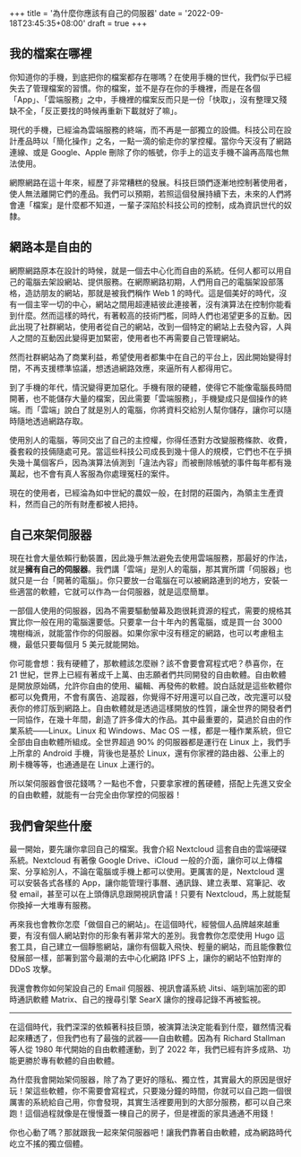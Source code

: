 +++
title = '為什麼你應該有自己的伺服器'
date = '2022-09-18T23:45:35+08:00'
draft = true
+++

## 我的檔案在哪裡

你知道你的手機，到底把你的檔案都存在哪嗎？在使用手機的世代，我們似乎已經失去了管理檔案的習慣。你的檔案，並不是存在你的手機裡，而是在各個「App」、「雲端服務」之中，手機裡的檔案反而只是一份「快取」，沒有整理又殘缺不全，「反正要找的時候再重新下載就好了嘛」。

現代的手機，已經淪為雲端服務的終端，而不再是一部獨立的設備。科技公司在設計產品時以「簡化操作」之名，一點一滴的偷走你的掌控權。當你今天沒有了網路連線、或是 Google、Apple 刪除了你的帳號，你手上的這支手機不論再高階也無法使用。

網際網路在這十年來，經歷了非常糟糕的發展。科技巨頭們逐漸地控制著使用者，使人無法離開它們的產品。我們可以預期，若照這個發展持續下去，未來的人們將會連「檔案」是什麼都不知道，一輩子深陷於科技公司的控制，成為資訊世代的奴隸。

## 網路本是自由的

網際網路原本在設計的時候，就是一個去中心化而自由的系統。任何人都可以用自己的電腦去架設網站、提供服務。在網際網路初期，人們用自己的電腦架設部落格，造訪朋友的網站，那就是被我們稱作 Web 1 的時代。這是個美好的時代，沒有一個主宰一切的中心，網站之間用超連結彼此連接著，沒有演算法在控制你能看到什麼。然而這樣的時代，有著較高的技術門檻，同時人們也渴望更多的互動。因此出現了社群網站，使用者從自己的網站，改到一個特定的網站上去發內容，人與人之間的互動因此變得更加緊密，使用者也不再需要自己管理網站。

然而社群網站為了商業利益，希望使用者都集中在自己的平台上，因此開始變得封閉，不再支援標準協議，想透過網路效應，來逼所有人都得用它。

到了手機的年代，情況變得更加惡化。手機有限的硬體，使得它不能像電腦長時間開著，也不能儲存大量的檔案，因此需要「雲端服務」，手機變成只是個操作的終端。而「雲端」說白了就是別人的電腦，你將資料交給別人幫你儲存，讓你可以隨時隨地透過網路存取。

使用別人的電腦，等同交出了自己的主控權，你得任憑對方改變服務條款、收費，養套殺的技倆隨處可見。當這些科技公司成長到幾十億人的規模，它們也不在乎損失幾十萬個客戶，因為演算法偵測到「違法內容」而被刪除帳號的事件每年都有幾萬起，也不會有真人客服為你處理冤枉的案件。

現在的使用者，已經淪為如中世紀的農奴一般，在封閉的莊園內，為領主生產資料，然而自己的所有財產都被人把持。

## 自己來架伺服器

現在社會大量依賴行動裝置，因此幾乎無法避免去使用雲端服務，那最好的作法，就是**擁有自己的伺服器**。我們講「雲端」是別人的電腦，那其實所謂「伺服器」也就只是一台「開著的電腦」。你只要放一台電腦在可以被網路連到的地方，安裝一些適當的軟體，它就可以作為一台伺服器，就是這麼簡單。

一部個人使用的伺服器，因為不需要驅動螢幕及跑很耗資源的程式，需要的規格其實比你一般在用的電腦還要低。只要拿一台十年內的舊電腦，或是買一台 3000 塊樹梅派，就能當作你的伺服器。如果你家中沒有穩定的網路，也可以考慮租主機，最低只要每個月 5 美元就能開始。

你可能會想：我有硬體了，那軟體該怎麼辦？該不會要會寫程式吧？恭喜你，在 21 世紀，世界上已經有著成千上萬、由志願者們共同開發的自由軟體。自由軟體是開放原始碼，允許你自由的使用、編輯、再發佈的軟體。說白話就是這些軟體你都可以免費用，不會有廣告、追蹤器，你覺得不好用還可以自己改，改完還可以發表你的修訂版到網路上。自由軟體就是透過這樣開放的性質，讓全世界的開發者們一同協作，在幾十年間，創造了許多偉大的作品。其中最重要的，莫過於自由的作業系統——Linux。Linux 和 Windows、Mac OS 一樣，都是一種作業系統，但它全部由自由軟體所組成。全世界超過 90% 的伺服器都是運行在 Linux 上，我們手上所拿的 Android 手機，背後也是基於 Linux，還有你家裡的路由器、公車上的刷卡機等等，也通通是在 Linux 上運行的。

所以架伺服器會很花錢嗎？一點也不會，只要拿家裡的舊硬體，搭配上先進又安全的自由軟體，就能有一台完全由你掌控的伺服器！

## 我們會架些什麼

最一開始，要先讓你拿回自己的檔案。我會介紹 Nextcloud 這套自由的雲端硬碟系統。Nextcloud 有著像 Google Drive、iCloud 一般的介面，讓你可以上傳檔案、分享給別人，不論在電腦或手機上都可以使用。更厲害的是，Nextcloud 還可以安裝各式各樣的 App，讓你能管理行事曆、通訊錄、建立表單、寫筆記、收發 email，甚至可以在上頭傳訊息跟開視訊會議！只要有 Nextcloud，馬上就能幫你換掉一大堆專有服務。

再來我也會教你怎麼「做個自己的網站」。在這個時代，經營個人品牌越來越重要，有沒有個人網站對你的形象有著非常大的差別。我會教你怎麼使用 Hugo 這套工具，自己建立一個靜態網站，讓你有個載入飛快、輕量的網站，而且能像數位發展部一樣，部署到當今最潮的去中心化網路 IPFS 上，讓你的網站不怕對岸的 DDoS 攻擊。

我還會教你如何架設自己的 Email 伺服器、視訊會議系統 Jitsi、端到端加密的即時通訊軟體 Matrix、自己的搜尋引擎 SearX 讓你的搜尋記錄不再被監視。

---

在這個時代，我們深深的依賴著科技巨頭，被演算法決定能看到什麼，雖然情況看起來糟透了，但我們也有了最強的武器——自由軟體。因為有 Richard Stallman 等人從 1980 年代開始的自由軟體運動，到了 2022 年，我們已經有許多成熟、功能更勝於專有軟體的自由軟體。

為什麼我會開始架伺服器，除了為了更好的隱私、獨立性，其實最大的原因是很好玩！架這些軟體，你不需要會寫程式，只要幾分鐘的時間，你就可以自己跑一個很厲害的系統給自己用，你會發現，其實生活裡要用到的大部分服務，都可以自己來跑！這個過程就像是在慢慢蓋一棟自己的房子，但是裡面的家具通通不用錢！

你也心動了嗎？那就跟我一起來架伺服器吧！讓我們靠著自由軟體，成為網路時代屹立不搖的獨立個體。
